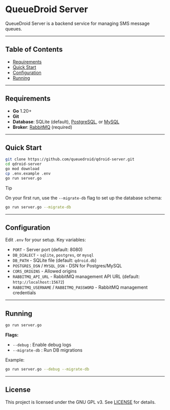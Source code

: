 # QueueDroid Server

QueueDroid Server is a backend service for managing SMS message queues.

---

## Table of Contents

- [Requirements](#requirements)
- [Quick Start](#quick-start)
- [Configuration](#configuration)
- [Running](#running)

---

## Requirements

- **Go** 1.20+
- **Git**
- **Database**: SQLite (default), [PostgreSQL](https://www.postgresql.org/download/), or [MySQL](https://dev.mysql.com/downloads/)
- **Broker**: [RabbitMQ](https://www.rabbitmq.com/download.html) (required)

---

## Quick Start

```sh
git clone https://github.com/queuedroid/qdroid-server.git
cd qdroid-server
go mod download
cp .env.example .env
go run server.go
```

> [!TIP]
>
> On your first run, use the `--migrate-db` flag to set up the database schema:
>
> ```bash
> go run server.go --migrate-db
> ```

---

## Configuration

Edit `.env` for your setup. Key variables:

- `PORT` - Server port (default: 8080)
- `DB_DIALECT` - `sqlite`, `postgres`, or `mysql`
- `DB_PATH` - SQLite file (default: `qdroid.db`)
- `POSTGRES_DSN` / `MYSQL_DSN` - DSN for Postgres/MySQL
- `CORS_ORIGINS` - Allowed origins
- `RABBITMQ_API_URL` - RabbitMQ management API URL (default: `http://localhost:15672`)
- `RABBITMQ_USERNAME` / `RABBITMQ_PASSWORD` - RabbitMQ management credentials

---

## Running

```sh
go run server.go
```

**Flags:**

- `--debug` : Enable debug logs
- `--migrate-db` : Run DB migrations

Example:

```sh
go run server.go --debug --migrate-db
```

---

## License

This project is licensed under the GNU GPL v3. See [LICENSE](LICENSE) for details.
